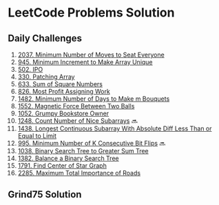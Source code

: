 # LeetCode Problems Solution

## Daily Challenges
1. [2037. Minimum Number of Moves to Seat Everyone](https://github.com/akazad13/leetcode/blob/main/daily-challenges/2037.%20Minimum%20Number%20of%20Moves%20to%20Seat%20Everyone.md)
2. [945. Minimum Increment to Make Array Unique](https://github.com/akazad13/leetcode/blob/main/daily-challenges/945.%20Minimum%20Increment%20to%20Make%20Array%20Unique.md)
3. [502. IPO](https://github.com/akazad13/leetcode/blob/main/daily-challenges/502.%20IPO.md)
4. [330. Patching Array](https://github.com/akazad13/leetcode/blob/main/daily-challenges/330.%20Patching%20Array.md)
5. [633. Sum of Square Numbers](https://github.com/akazad13/leetcode/blob/main/daily-challenges/633.%20Sum%20of%20Square%20Numbers.md)
6. [826. Most Profit Assigning Work](https://github.com/akazad13/leetcode/blob/main/daily-challenges/826.%20Most%20Profit%20Assigning%20Work.md)
7. [1482. Minimum Number of Days to Make m Bouquets](https://github.com/akazad13/leetcode/blob/main/daily-challenges/1482.%20Minimum%20Number%20of%20Days%20to%20Make%20m%20Bouquets.md)
8. [1552. Magnetic Force Between Two Balls](https://github.com/akazad13/leetcode/blob/main/daily-challenges/1552.%20Magnetic%20Force%20Between%20Two%20Balls.md)
9. [1052. Grumpy Bookstore Owner](https://github.com/akazad13/leetcode/blob/main/daily-challenges/1052.%20Grumpy%20Bookstore%20Owner.md)
10. [1248. Count Number of Nice Subarrays](https://github.com/akazad13/leetcode/blob/main/daily-challenges/1248.%20Count%20Number%20of%20Nice%20Subarrays.md) :soon:
11. [1438. Longest Continuous Subarray With Absolute Diff Less Than or Equal to Limit](https://github.com/akazad13/leetcode/blob/main/daily-challenges/1438.%20Longest%20Continuous%20Subarray%20With%20Absolute%20Diff%20Less%20Than%20or%20Equal%20to%20Limit.md)
12. [995. Minimum Number of K Consecutive Bit Flips](https://github.com/akazad13/leetcode/blob/main/daily-challenges/995.%20Minimum%20Number%20of%20K%20Consecutive%20Bit%20Flips.md) :soon:
13. [1038. Binary Search Tree to Greater Sum Tree](https://github.com/akazad13/leetcode/blob/main/daily-challenges/1038.%20Binary%20Search%20Tree%20to%20Greater%20Sum%20Tree.md)
14. [1382. Balance a Binary Search Tree](https://github.com/akazad13/leetcode/blob/main/daily-challenges/1382.%20Balance%20a%20Binary%20Search%20Tree.md)
15. [1791. Find Center of Star Graph](https://github.com/akazad13/leetcode/blob/main/daily-challenges/1791.%20Find%20Center%20of%20Star%20Graph.md)
16. [2285. Maximum Total Importance of Roads](https://github.com/akazad13/leetcode/blob/main/daily-challenges/2285.%20Maximum%20Total%20Importance%20of%20Roads.md)

## Grind75 Solution
